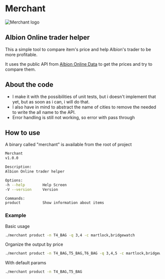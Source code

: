 # Merchant

![Merchant logo](https://imgur.com/QGsGqfh)

## Albion Online trader helper

This a simple tool to compare item's price and help Albion's trader to be more
profitable.

It uses the public API from
[Albion Online Data](https://www.albion-online-data.com/) to get the prices and
try to compare them.

## About the code

- I make it with the possibilities of unit tests, but i doesn't implement that
  yet, but as soon as i can, i will do that.
- I also have in mind to abstract the name of cities to remove the needed to
  write the all name to the API.
- Error handling is still not working, so error with pass through

## How to use

A binary called "merchant" is available from the root of project

```bash
Merchant
v1.0.0

Description:
Albion Online trader helper

Options:
-h --help        Help Screen
-V --version     Version

Commands:
product          Show information about items
```

### Example

Basic usage

```bash
./merchant product -n T4_BAG -q 3,4 -c martlock,bridgewatch
```

Organize the output by price

```bash
./merchant product -n T4_BAG,T5_BAG,T6_BAG -q 3,4,5 -c martlock,bridgewatch --order price
```

With default params

```bash
./merchant product -n T4_BAG,T5_BAG
```
